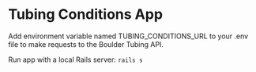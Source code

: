 # Tubing Conditions App

Add environment variable named TUBING_CONDITIONS_URL to your .env file to make requests to the Boulder Tubing API.

Run app with a local Rails server: `rails s`
